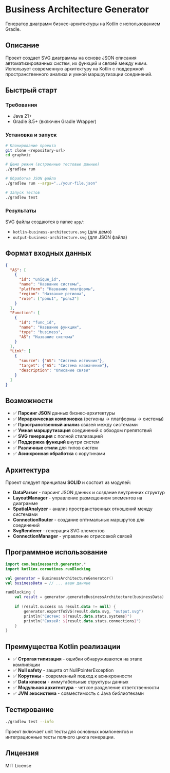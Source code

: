 # Business Architecture Generator

Генератор диаграмм бизнес-архитектуры на Kotlin с использованием Gradle.

## Описание

Проект создает SVG диаграммы на основе JSON описания автоматизированных систем, их функций и связей между ними. Использует современную архитектуру на Kotlin с поддержкой пространственного анализа и умной маршрутизации соединений.

## Быстрый старт

### Требования
- Java 21+
- Gradle 8.5+ (включен Gradle Wrapper)

### Установка и запуск

```bash
# Клонирование проекта
git clone <repository-url>
cd graphviz

# Демо режим (встроенные тестовые данные)
./gradlew run

# Обработка JSON файла
./gradlew run --args="../your-file.json"

# Запуск тестов
./gradlew test
```

### Результаты
SVG файлы создаются в папке `app/`:
- `kotlin-business-architecture.svg` (для демо)
- `output-business-architecture.svg` (для JSON файла)

## Формат входных данных

```json
{
  "AS": [
    {
      "id": "unique_id",
      "name": "Название системы",
      "platform": "Название платформы", 
      "region": "Название региона",
      "role": ["роль1", "роль2"]
    }
  ],
  "Function": [
    {
      "id": "func_id",
      "name": "Название функции",
      "type": "business",
      "AS": "Название системы"
    }
  ],
  "Link": [
    {
      "source": {"AS": "Система источник"},
      "target": {"AS": "Система назначение"},
      "description": "Описание связи"
    }
  ]
}
```

## Возможности

- ✅ **Парсинг JSON** данных бизнес-архитектуры
- ✅ **Иерархическая компоновка** (регионы → платформы → системы)
- ✅ **Пространственный анализ** связей между системами
- ✅ **Умная маршрутизация** соединений с обходом препятствий
- ✅ **SVG генерация** с полной стилизацией
- ✅ **Поддержка функций** внутри систем
- ✅ **Различные стили** для типов систем
- ✅ **Асинхронная обработка** с корутинами

## Архитектура

Проект следует принципам **SOLID** и состоит из модулей:

- **DataParser** - парсинг JSON данных и создание внутренних структур
- **LayoutManager** - управление размещением элементов на диаграмме
- **SpatialAnalyzer** - анализ пространственных отношений между системами
- **ConnectionRouter** - создание оптимальных маршрутов для соединений
- **SvgRenderer** - генерация SVG элементов
- **ConnectionManager** - управление отрисовкой связей

## Программное использование

```kotlin
import com.businessarch.generator.*
import kotlinx.coroutines.runBlocking

val generator = BusinessArchitectureGenerator()
val businessData = // ... ваши данные

runBlocking {
    val result = generator.generateBusinessArchitecture(businessData)
    
    if (result.success && result.data != null) {
        generator.exportToSVG(result.data.svg, "output.svg")
        println("Систем: ${result.data.stats.systems}")
        println("Связей: ${result.data.stats.connections}")
    }
}
```

## Преимущества Kotlin реализации

- ✅ **Строгая типизация** - ошибки обнаруживаются на этапе компиляции
- ✅ **Null safety** - защита от NullPointerException
- ✅ **Корутины** - современный подход к асинхронности
- ✅ **Data классы** - иммутабельные структуры данных
- ✅ **Модульная архитектура** - четкое разделение ответственности
- ✅ **JVM экосистема** - совместимость с Java библиотеками

## Тестирование

```bash
./gradlew test --info
```

Проект включает unit тесты для основных компонентов и интеграционные тесты полного цикла генерации.

## Лицензия

MIT License